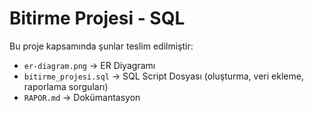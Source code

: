 # Bitirme Projesi - SQL

Bu proje kapsamında şunlar teslim edilmiştir:
- `er-diagram.png` → ER Diyagramı
- `bitirme_projesi.sql` → SQL Script Dosyası (oluşturma, veri ekleme, raporlama sorguları)
- `RAPOR.md` → Dokümantasyon
